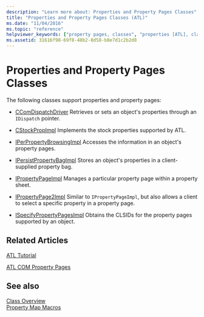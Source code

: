 ```yaml
---
description: "Learn more about: Properties and Property Pages Classes"
title: "Properties and Property Pages Classes (ATL)"
ms.date: "11/04/2016"
ms.topic: "reference"
helpviewer_keywords: ["property pages, classes", "properties [ATL], classes", "properties [ATL]"]
ms.assetid: 31616f98-69f8-48b2-8d58-b8e7d1c2b2d8
---
```

# Properties and Property Pages Classes

The following classes support properties and property pages:

- [CComDispatchDriver](../atl/reference/atl-typedefs.md#ccomdispatchdriver) Retrieves or sets an object's properties through an `IDispatch` pointer.

- [CStockPropImpl](../atl/reference/cstockpropimpl-class.md) Implements the stock properties supported by ATL.

- [IPerPropertyBrowsingImpl](../atl/reference/iperpropertybrowsingimpl-class.md) Accesses the information in an object's property pages.

- [IPersistPropertyBagImpl](../atl/reference/ipersistpropertybagimpl-class.md) Stores an object's properties in a client-supplied property bag.

- [IPropertyPageImpl](../atl/reference/ipropertypageimpl-class.md) Manages a particular property page within a property sheet.

- [IPropertyPage2Impl](../atl/reference/ipropertypage2impl-class.md) Similar to `IPropertyPageImpl`, but also allows a client to select a specific property in a property page.

- [ISpecifyPropertyPagesImpl](../atl/reference/ispecifypropertypagesimpl-class.md) Obtains the CLSIDs for the property pages supported by an object.

## Related Articles

[ATL Tutorial](../atl/active-template-library-atl-tutorial.md)

[ATL COM Property Pages](../atl/atl-com-property-pages.md)

## See also

[Class Overview](../atl/atl-class-overview.md)<br/>
[Property Map Macros](../atl/reference/property-map-macros.md)
